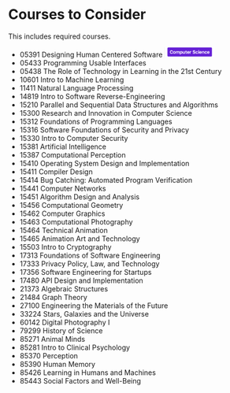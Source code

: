 # Courses to Consider

This includes required courses.

- 05391 Designing Human Centered Software <img height="20px" src="assets/tags/tag_computer_science.png" />
- 05433 Programming Usable Interfaces
- 05438 The Role of Technology in Learning in the 21st Century
- 10601 Intro to Machine Learning
- 11411 Natural Language Processing
- 14819 Intro to Software Reverse-Engineering
- 15210 Parallel and Sequential Data Structures and Algorithms
- 15300 Research and Innovation in Computer Science
- 15312 Foundations of Programming Languages
- 15316 Software Foundations of Security and Privacy
- 15330 Intro to Computer Security
- 15381 Artificial Intelligence
- 15387 Computational Perception
- 15410 Operating System Design and Implementation
- 15411 Compiler Design
- 15414 Bug Catching: Automated Program Verification
- 15441 Computer Networks
- 15451 Algorithm Design and Analysis
- 15456 Computational Geometry
- 15462 Computer Graphics
- 15463 Computational Photography
- 15464 Technical Animation
- 15465 Animation Art and Technology
- 15503 Intro to Cryptography
- 17313 Foundations of Software Engineering
- 17333 Privacy Policy, Law, and Technology
- 17356 Software Engineering for Startups
- 17480 API Design and Implementation
- 21373 Algebraic Structures
- 21484 Graph Theory
- 27100 Engineering the Materials of the Future
- 33224 Stars, Galaxies and the Universe
- 60142 Digital Photography I
- 79299 History of Science
- 85271 Animal Minds
- 85281 Intro to Clinical Psychology
- 85370 Perception
- 85390 Human Memory
- 85426 Learning in Humans and Machines
- 85443 Social Factors and Well-Being
